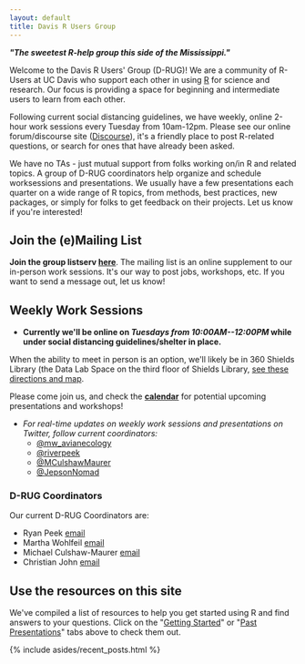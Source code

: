 ```yaml
---
layout: default
title: Davis R Users Group
---
```


<article class="row">
  <section class="small-12 large-8 columns page-content" markdown="1">

***"The sweetest R-help group this side of the Mississippi."***

Welcome to the Davis R Users' Group (D-RUG)!  We are a community of R-Users at UC Davis who support each other in using [R](https://cran.r-project.org/) for science and research. Our focus is providing a space for beginning and intermediate users to learn from each other. 

Following current social distancing guidelines, we have weekly, online 2-hour work sessions every Tuesday from 10am-12pm. Please see our online forum/discourse site (<a href="https://d-rug.discourse.group/" target="_blank">Discourse</a>), it's a friendly place to post R-related questions, or search for ones that have already been asked.

We have no TAs - just mutual support from folks working on/in R and related topics. A group of D-RUG coordinators help organize and schedule worksessions and presentations. We usually have a few presentations each quarter on a wide range of R topics, from methods, best practices, new packages, or simply for folks to get feedback on their projects. Let us know if you're interested!

## Join the (e)Mailing List

**Join the group listserv [here](https://groups.google.com/d/forum/davis-rug)**. The mailing list is an online supplement to our in-person work sessions. It's our way to post jobs, workshops, etc. If you want to send a message out, let us know!

## Weekly Work Sessions

 - **Currently we'll be online on *Tuesdays from 10:00AM--12:00PM* while under social distancing guidelines/shelter in place.**
 
 When the ability to meet in person is an option, we'll likely be in 360 Shields Library (the Data Lab Space on the third floor of Shields Library, [see these directions and map](http://ds.lib.ucdavis.edu/dsl-location/). 
 
 Please come join us, and check the [**calendar**](https://d-rug.github.io/calendar.html) for potential upcoming presentations and workshops!
 - *For real-time updates on weekly work sessions and presentations on Twitter, follow current coordinators:*
    - [@mw_avianecology](https://twitter.com/mw_avianecology)
    - [@riverpeek](https://twitter.com/riverpeek)
    - [@MCulshawMaurer](https://twitter.com/MCulshawMaurer)
    - [@JepsonNomad](https://twitter.com/JepsonNomad)

### D-RUG Coordinators

Our current D-RUG Coordinators are:

 - Ryan Peek [email](mailto:rapeek@ucdavis.edu) 
 - Martha Wohlfeil [email](mailto:mwohlfeil@ucdavis.edu)
 - Michael Culshaw-Maurer [email](mailto:mjculshawmaurer@ucdavis.edu)
 - Christian John [email](cjohn@ucdavis.edu)

## Use the resources on this site

We've compiled a list of resources to help you get started using R and find answers to your questions.  Click on the "[Getting Started](https://d-rug.github.io/getting-started.html)" or "[Past Presentations](https://d-rug.github.io/pastpresentations/)" tabs above to check them out.


</section>
    {% include asides/recent_posts.html %}
</article>
